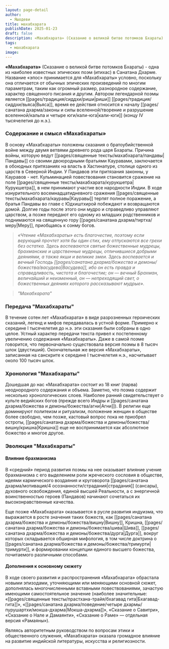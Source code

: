 ```yaml
---
layout: page-detail
author:
  - Яшодеви
title: махабхарата
publishDate: 2025-01-23
draft: false
description: «Махабхарата» (Сказание о великой битве потомков Бхараты) — одна из наиболее известных эпических поэм (итихас) в Санатана Дхарме. Название «эпос» принимается для «Махабхараты» условно, поскольку она отличается от обычных эпических произведений по многим параметрам, таким как огромный размер, разнородное содержание, характер священного писания и другим. Автором легендарной поэмы является риши Вьяса, время ее действия относится к началу кали-юги (концу IV тысячелетия до н.э.).
tags:
  - махабхарата
image:
---
```

**«Махабхарата»** (Сказание о великой битве потомков Бхараты) - одна из наиболее известных эпических поэм (итихас) в Санатана Дхарме. Название «эпос» принимается для «Махабхараты» условно, поскольку она отличается от обычных эпических произведений по многим параметрам, таким как огромный размер, разнородное содержание, характер священного писания и другим. Автором легендарной поэмы является [[pages/традиция/сиддхи/риши|риши]] [[pages/традиция/сиддхи/вьяса|Вьяса]], время ее действия относится к началу [[pages/санатана дхарма/законы и силы вселенной/творение и разрушение вселенной/кальпа и четыре юги/кали-юга|кали-юги]] (концу IV тысячелетия до н.э.).

### Содержание и смысл «Махабхараты» 

В основу «Махабхараты» положены сказания о братоубийственной войне между двумя ветвями древнего рода царя Бхараты. Причина войны, которую ведут [[pages/священные тексты/махабхарата/пандавы|Пандавы]] со своими двоюродными братьями Кауравами, заключается в обоюдных притязаниях на власть в Хастинапуре, столице одного из царств в Северной Индии. У Пандавов эти притязания законны, у Кауравов - нет. Кульминацией повествования становится сражение на поле [[pages/священные тексты/махабхарата/курукшетра|Курукшетра]], в нем принимают участие все народности Индии. В ходе изнурительного восемнадцатидневного сражения [[pages/священные тексты/махабхарата/кауравы|Кауравы]] терпят полное поражение, а братья Пандавы во главе с Юдхиштхирой побеждают и возвращаются домой. Долгие годы после этого они мудро и справедливо управляют царством, а позже передают его одному из младших родственников и поднимаются на священную гору [[pages/санатана дхарма/тиртха/меру|Меру]], приобщаясь к сонму богов.
 
>*«Чтение «Махабхараты» есть благочестие, поэтому если верующий прочтет хотя бы один стих, ему отпускаются все грехи без остатка. Здесь воспеваются святые божественные мудрецы, брахманские и царственные мудрецы, отличившиеся добрыми деяниями, а также якши и великие змеи. Здесь воспевается и вечный Господь [[pages/санатана дхарма/божества и демоны/божества/васудева|Васудева]], ибо он есть правда и справедливость, чистота и благочестие; он — вечный Брахман, величайший и неизменный, он — непреходящий свет, о божественных деяниях которого рассказывают мудрые».*
 
>*"Махабхарата"*

### Передача "Махабхараты" 

В течение сотен лет «Махабхарата» в виде разрозненных героических сказаний, легенд и мифов передавалась в устной форме. Примерно к середине I тысячелетия до н.э. эти сказания были собраны в одно целое. Устный характер передачи текста привел к постепенному увеличению содержания «Махабхараты». Даже в самой поэме говорится, что первоначально существовала версия поэмы в 8 тысяч шлок (двустиший). Окончательная же версия «Махабхараты», записанная на санскрите к середине I тысячелетия н.э., насчитывает около 100 тысяч шлок.

### Хронология "Махабхараты" 

Дошедшая до нас «Махабхарата» состоит из 18 книг (парва) неоднородного содержания и объема. Заметно, что поэма содержит несколько хронологических слоев. Наиболее ранний свидетельствует о культе ведийских богов (прежде всего Индры и [[pages/санатана дхарма/божества и демоны/божества/агни|Агни]]). В религии еще доминируют политеизм и ритуализм, положение женщин в обществе более свободно, чем позже, кастовый вопрос пока не приобрел остроты, [[pages/санатана дхарма/божества и демоны/божества/вишну/кришна|Кришна]] еще не воспринимается как абсолютное божество и многое другое.

### Эволюция "Махабхараты" 

#### Влияние брахманизма 
В «средний» период развития поэмы на нее оказывает влияние учение брахманизма с его выделением роли жреческого сословия в обществе, идеями кармического воздаяния и круговорота [[pages/санатана дхарма/мотивация/4 осознанности/страдания|страдания]] (сансары), духовного освобождения, единой высшей Реальности, а с энергичной воинственностью героев (Пандавов) начинают сочетаться их высоконравственные качества.

Еще позже «Махабхарата» оказывается в русле развития индуизма, что выражается в росте значения таких божеств, как [[pages/санатана дхарма/божества и демоны/божества/вишну|Вишну]], Кришна, [[pages/санатана дхарма/божества и демоны/божества/шива|Шива]], [[pages/санатана дхарма/божества и демоны/божества/дурга|Дурга]], вокруг которых складывается обширная мифология, в том числе доктрина о [[pages/санатана дхарма/божества и демоны/божества/тримурти|тримурти]], и формировании концепции единого высшего божества, почитаемого различными способами.

#### Дополнения к основному сюжету  
В ходе своего развития и распространения «Махабхарата» обрастала новыми эпизодами, уточняющими или меняющими основной сюжет, дополнялась многочисленными вставными повествованиями, зачастую имеющими самостоятельное значение (наиболее значительные: «[[pages/священные тексты/прастхана-трайя/бхагавад гита|Бхагавад-гита]]», «[[pages/санатана дхарма/поведение/четыре дхармы/пурушартхи/мокша-дхарма|Мокша-дхарма]]», «Сказание о Савитри», «Сказание о Нале и Дамаянти», «Сказание о Раме» — отдельная версия «Рамаяны»).

Являясь авторитетным руководством по вопросам этики и общественного служения, «Махабхарата» оказала громадное влияние на развитие индийской литературы, искусства и религиозности.